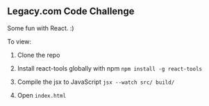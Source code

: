 ## Legacy.com Code Challenge

Some fun with React.  :)

To view: 

1) Clone the repo

2) Install react-tools globally with npm
`npm install -g react-tools`

3) Compile the jsx to JavaScript
`jsx --watch src/ build/`

4) Open `index.html`



